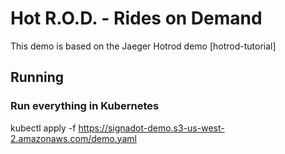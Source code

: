 # Hot R.O.D. - Rides on Demand

This demo is based on the Jaeger Hotrod demo [hotrod-tutorial]

## Running

### Run everything in Kubernetes
kubectl apply -f https://signadot-demo.s3-us-west-2.amazonaws.com/demo.yaml
